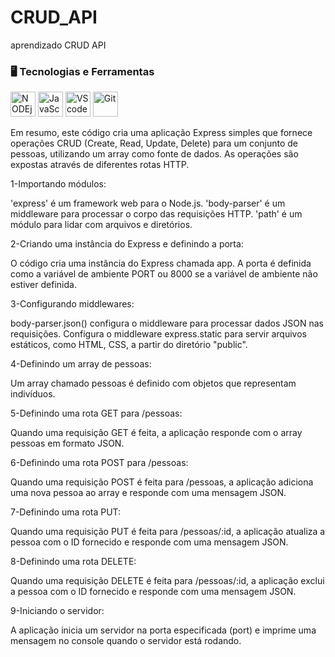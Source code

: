 # CRUD_API
aprendizado CRUD API

### 🖥️ Tecnologias e Ferramentas 
<p align="left">
<img width="40px" src="https://cdn.jsdelivr.net/gh/devicons/devicon/icons/nodejs/nodejs-original.svg" title="NODEjs"/>
<img width="40px" src="https://cdn.jsdelivr.net/gh/devicons/devicon/icons/javascript/javascript-original.svg" title="JavaScript"/>
<img width="40px" src="https://cdn.jsdelivr.net/gh/devicons/devicon/icons/vscode/vscode-original.svg" title="VScode"/>
<img width="40px" src="https://cdn.jsdelivr.net/gh/devicons/devicon/icons/git/git-original.svg" title="Git"/>
</p>

Em resumo, este código cria uma aplicação Express simples que fornece operações CRUD (Create, Read, Update, Delete) para um conjunto de pessoas, utilizando um array como fonte de dados. As operações são expostas através de diferentes rotas HTTP.

1-Importando módulos:

'express' é um framework web para o Node.js.
'body-parser' é um middleware para processar o corpo das requisições HTTP.
'path' é um módulo para lidar com arquivos e diretórios.

2-Criando uma instância do Express e definindo a porta:

O código cria uma instância do Express chamada app.
A porta é definida como a variável de ambiente PORT ou 8000 se a variável de ambiente não estiver definida.

3-Configurando middlewares:

body-parser.json() configura o middleware para processar dados JSON nas requisições.
Configura o middleware express.static para servir arquivos estáticos, como HTML, CSS, a partir do diretório "public".

4-Definindo um array de pessoas:

Um array chamado pessoas é definido com objetos que representam indivíduos.

5-Definindo uma rota GET para /pessoas:

Quando uma requisição GET é feita, a aplicação responde com o array pessoas em formato JSON.

6-Definindo uma rota POST para /pessoas:

Quando uma requisição POST é feita para /pessoas, a aplicação adiciona uma nova pessoa ao array e responde com uma mensagem JSON.

7-Definindo uma rota PUT:

Quando uma requisição PUT é feita para /pessoas/:id, a aplicação atualiza a pessoa com o ID fornecido e responde com uma mensagem JSON.

8-Definindo uma rota DELETE:

Quando uma requisição DELETE é feita para /pessoas/:id, a aplicação exclui a pessoa com o ID fornecido e responde com uma mensagem JSON.

9-Iniciando o servidor:

A aplicação inicia um servidor na porta especificada (port) e imprime uma mensagem no console quando o servidor está rodando.







